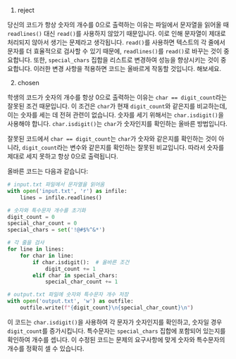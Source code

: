 1. reject

당신의 코드가 항상 숫자의 개수를 0으로 출력하는 이유는 파일에서 문자열을 읽어올 때 `readlines()` 대신 `read()`를 사용하지 않았기 때문입니다. 이로 인해 문자열이 제대로 처리되지 않아서 생기는 문제라고 생각됩니다. `read()`를 사용하면 텍스트의 각 줄에서 문자를 더 효율적으로 검사할 수 있기 때문에, `readlines()`를 `read()`로 바꾸는 것이 중요합니다. 또한, `special_chars` 집합을 리스트로 변경하여 성능을 향상시키는 것이 중요합니다. 이러한 변경 사항을 적용하면 코드는 올바르게 작동할 것입니다. 해보세요.

2. chosen

학생의 코드가 숫자의 개수를 항상 0으로 출력하는 이유는 `char == digit_count`라는 잘못된 조건 때문입니다. 이 조건은 `char`가 현재 `digit_count`와 같은지를 비교하는데, 이는 숫자를 세는 데 전혀 관련이 없습니다. 숫자를 세기 위해서는 `char.isdigit()`을 사용해야 합니다. `char.isdigit()`는 `char`가 숫자인지를 확인하는 올바른 방법입니다.

잘못된 코드에서 `char == digit_count`는 `char`가 숫자와 같은지를 확인하는 것이 아니라, `digit_count`라는 변수와 같은지를 확인하는 잘못된 비교입니다. 따라서 숫자를 제대로 세지 못하고 항상 0으로 출력됩니다.

올바른 코드는 다음과 같습니다:

```python
# input.txt 파일에서 문자열을 읽어옴
with open('input.txt', 'r') as infile:
    lines = infile.readlines()

# 숫자와 특수문자 개수를 초기화
digit_count = 0
special_char_count = 0
special_chars = set('!@#$%^&*')

# 각 줄을 검사
for line in lines:
    for char in line:
        if char.isdigit():  # 올바른 조건
            digit_count += 1
        elif char in special_chars:
            special_char_count += 1

# output.txt 파일에 숫자와 특수문자 개수 저장
with open('output.txt', 'w') as outfile:
    outfile.write(f"{digit_count}\n{special_char_count}\n")
```

이 코드는 `char.isdigit()`을 사용하여 각 문자가 숫자인지를 확인하고, 숫자일 경우 `digit_count`를 증가시킵니다. 특수문자는 `special_chars` 집합에 포함되어 있는지를 확인하여 개수를 셉니다. 이 수정된 코드는 문제의 요구사항에 맞게 숫자와 특수문자의 개수를 정확히 셀 수 있습니다.
